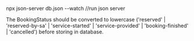 npx json-server db.json --watch //run json server

The BookingStatus should be converted to lowercase ('reserved' | 'reserved-by-sa' | 'service-started' | 'service-provided' | 'booking-finished' | 'cancelled') before storing in database.